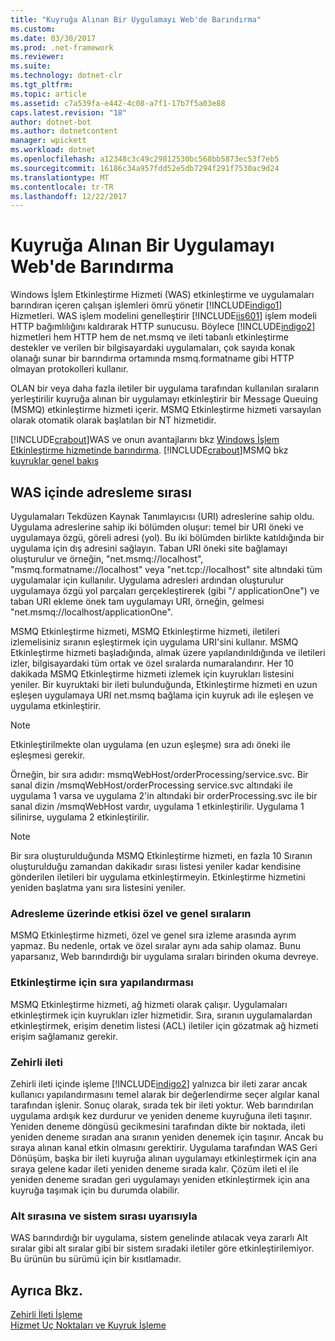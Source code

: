 ```yaml
---
title: "Kuyruğa Alınan Bir Uygulamayı Web'de Barındırma"
ms.custom: 
ms.date: 03/30/2017
ms.prod: .net-framework
ms.reviewer: 
ms.suite: 
ms.technology: dotnet-clr
ms.tgt_pltfrm: 
ms.topic: article
ms.assetid: c7a539fa-e442-4c08-a7f1-17b7f5a03e88
caps.latest.revision: "18"
author: dotnet-bot
ms.author: dotnetcontent
manager: wpickett
ms.workload: dotnet
ms.openlocfilehash: a12348c3c49c29812530bc568bb5873ec53f7eb5
ms.sourcegitcommit: 16186c34a957fdd52e5db7294f291f7530ac9d24
ms.translationtype: MT
ms.contentlocale: tr-TR
ms.lasthandoff: 12/22/2017
---
```

# <a name="web-hosting-a-queued-application"></a>Kuyruğa Alınan Bir Uygulamayı Web'de Barındırma
Windows İşlem Etkinleştirme Hizmeti (WAS) etkinleştirme ve uygulamaları barındıran içeren çalışan işlemleri ömrü yönetir [!INCLUDE[indigo1](../../../../includes/indigo1-md.md)] Hizmetleri. WAS işlem modelini genelleştirir [!INCLUDE[iis601](../../../../includes/iis601-md.md)] işlem modeli HTTP bağımlılığını kaldırarak HTTP sunucusu. Böylece [!INCLUDE[indigo2](../../../../includes/indigo2-md.md)] hizmetleri hem HTTP hem de net.msmq ve ileti tabanlı etkinleştirme destekler ve verilen bir bilgisayardaki uygulamaları, çok sayıda konak olanağı sunar bir barındırma ortamında msmq.formatname gibi HTTP olmayan protokolleri kullanır.  
  
 OLAN bir veya daha fazla iletiler bir uygulama tarafından kullanılan sıraların yerleştirilir kuyruğa alınan bir uygulamayı etkinleştirir bir Message Queuing (MSMQ) etkinleştirme hizmeti içerir. MSMQ Etkinleştirme hizmeti varsayılan olarak otomatik olarak başlatılan bir NT hizmetidir.  
  
 [!INCLUDE[crabout](../../../../includes/crabout-md.md)]WAS ve onun avantajlarını bkz [Windows İşlem Etkinleştirme hizmetinde barındırma](../../../../docs/framework/wcf/feature-details/hosting-in-windows-process-activation-service.md). [!INCLUDE[crabout](../../../../includes/crabout-md.md)]MSMQ bkz [kuyruklar genel bakış](../../../../docs/framework/wcf/feature-details/queues-overview.md)  
  
## <a name="queue-addressing-in-was"></a>WAS içinde adresleme sırası  
 Uygulamaları Tekdüzen Kaynak Tanımlayıcısı (URI) adreslerine sahip oldu. Uygulama adreslerine sahip iki bölümden oluşur: temel bir URI öneki ve uygulamaya özgü, göreli adresi (yol). Bu iki bölümden birlikte katıldığında bir uygulama için dış adresini sağlayın. Taban URI öneki site bağlamayı oluşturulur ve örneğin, "net.msmq://localhost", "msmq.formatname://localhost" veya "net.tcp://localhost" site altındaki tüm uygulamalar için kullanılır. Uygulama adresleri ardından oluşturulur uygulamaya özgü yol parçaları gerçekleştirerek (gibi "/ applicationOne") ve taban URI ekleme önek tam uygulamayı URI, örneğin, gelmesi "net.msmq://localhost/applicationOne".  
  
 MSMQ Etkinleştirme hizmeti, MSMQ Etkinleştirme hizmeti, iletileri izlemelisiniz sıranın eşleştirmek için uygulama URI'sini kullanır. MSMQ Etkinleştirme hizmeti başladığında, almak üzere yapılandırıldığında ve iletileri izler, bilgisayardaki tüm ortak ve özel sıralarda numaralandırır. Her 10 dakikada MSMQ Etkinleştirme hizmeti izlemek için kuyrukları listesini yeniler. Bir kuyruktaki bir ileti bulunduğunda, Etkinleştirme hizmeti en uzun eşleşen uygulamaya URI net.msmq bağlama için kuyruk adı ile eşleşen ve uygulama etkinleştirir.  
  
> [!NOTE]
>  Etkinleştirilmekte olan uygulama (en uzun eşleşme) sıra adı öneki ile eşleşmesi gerekir.  
  
 Örneğin, bir sıra adıdır: msmqWebHost/orderProcessing/service.svc. Bir sanal dizin /msmqWebHost/orderProcessing service.svc altındaki ile uygulama 1 varsa ve uygulama 2'in altındaki bir orderProcessing.svc ile bir sanal dizin /msmqWebHost vardır, uygulama 1 etkinleştirilir. Uygulama 1 silinirse, uygulama 2 etkinleştirilir.  
  
> [!NOTE]
>  Bir sıra oluşturulduğunda MSMQ Etkinleştirme hizmeti, en fazla 10 Sıranın oluşturulduğu zamandan dakikadır sırası listesi yeniler kadar kendisine gönderilen iletileri bir uygulama etkinleştirmeyin. Etkinleştirme hizmetini yeniden başlatma yanı sıra listesini yeniler.  
  
### <a name="the-effect-of-private-and-public-queues-on-addressing"></a>Adresleme üzerinde etkisi özel ve genel sıraların  
 MSMQ Etkinleştirme hizmeti, özel ve genel sıra izleme arasında ayrım yapmaz. Bu nedenle, ortak ve özel sıralar aynı ada sahip olamaz. Bunu yaparsanız, Web barındırdığı bir uygulama sıraları birinden okuma devreye.  
  
### <a name="queue-configuration-for-activation"></a>Etkinleştirme için sıra yapılandırması  
 MSMQ Etkinleştirme hizmeti, ağ hizmeti olarak çalışır. Uygulamaları etkinleştirmek için kuyrukları izler hizmetidir. Sıra, sıranın uygulamalardan etkinleştirmek, erişim denetim listesi (ACL) iletiler için gözatmak ağ hizmeti erişim sağlamanız gerekir.  
  
### <a name="poison-messaging"></a>Zehirli ileti  
 Zehirli ileti içinde işleme [!INCLUDE[indigo2](../../../../includes/indigo2-md.md)] yalnızca bir ileti zarar ancak kullanıcı yapılandırmasını temel alarak bir değerlendirme seçer algılar kanal tarafından işlenir. Sonuç olarak, sırada tek bir ileti yoktur. Web barındırılan uygulama ardışık kez durdurur ve yeniden deneme kuyruğuna ileti taşınır. Yeniden deneme döngüsü gecikmesini tarafından dikte bir noktada, ileti yeniden deneme sıradan ana sıranın yeniden denemek için taşınır. Ancak bu sıraya alınan kanal etkin olmasını gerektirir. Uygulama tarafından WAS Geri Dönüşüm, başka bir ileti kuyruğa alınan uygulamayı etkinleştirmek için ana sıraya gelene kadar ileti yeniden deneme sırada kalır. Çözüm ileti el ile yeniden deneme sıradan geri uygulamayı yeniden etkinleştirmek için ana kuyruğa taşımak için bu durumda olabilir.  
  
### <a name="subqueue-and-system-queue-caveat"></a>Alt sırasına ve sistem sırası uyarısıyla  
 WAS barındırdığı bir uygulama, sistem genelinde atılacak veya zararlı Alt sıralar gibi alt sıralar gibi bir sistem sıradaki iletiler göre etkinleştirilemiyor. Bu ürünün bu sürümü için bir kısıtlamadır.  
  
## <a name="see-also"></a>Ayrıca Bkz.  
 [Zehirli İleti İşleme](../../../../docs/framework/wcf/feature-details/poison-message-handling.md)  
 [Hizmet Uç Noktaları ve Kuyruk İşleme](../../../../docs/framework/wcf/feature-details/service-endpoints-and-queue-addressing.md)
